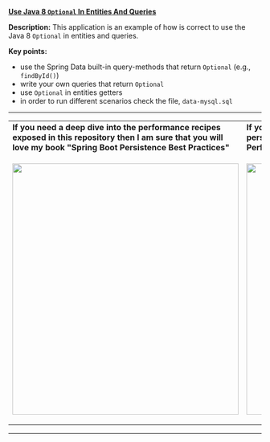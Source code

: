 **[Use Java 8 `Optional` In Entities And Queries](https://github.com/AnghelLeonard/Hibernate-SpringBoot/tree/master/HibernateSpringBootOptional)**
 
**Description:** This application is an example of how is correct to use the Java 8 `Optional` in entities and queries. 

**Key points:**
- use the Spring Data built-in query-methods that return `Optional` (e.g., `findById()`)
- write your own queries that return `Optional`
- use `Optional` in entities getters
- in order to run different scenarios check the file, `data-mysql.sql`
     
-----------------------------------------------------------------------------------------------------------------------    
<table>
     <tr><td><b>If you need a deep dive into the performance recipes exposed in this repository then I am sure that you will love my book "Spring Boot Persistence Best Practices"</b></td><td><b>If you need a hand of tips and illustrations of 100+ Java persistence performance issues then "Java Persistence Performance Illustrated Guide" is for you.</b></td></tr>
     <tr><td>
<a href="https://www.apress.com/us/book/9781484256251"><p align="left"><img src="https://github.com/AnghelLeonard/Hibernate-SpringBoot/blob/master/Spring%20Boot%20Persistence%20Best%20Practices.jpg" height="500" width="450"/></p></a>
</td><td>
<a href="https://leanpub.com/java-persistence-performance-illustrated-guide"><p align="right"><img src="https://github.com/AnghelLeonard/Hibernate-SpringBoot/blob/master/Java%20Persistence%20Performance%20Illustrated%20Guide.jpg" height="500" width="450"/></p></a>
</td></tr></table>

-----------------------------------------------------------------------------------------------------------------------    
